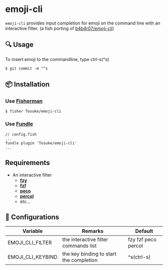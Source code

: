 # emoji-cli
`emoji-cli` provides input completion for emoji on the command line with an interactive filter. (a fish porting of [b4b4r07/emoji-cli](https://github.com/b4b4r07/emoji-cli))

## :mag: Usage
To insert emoji to the commandline, type ctrl-s(^s)
```shell
$ git commit -m "^s
```

## :package: Installation
### Use [**Fisherman**](https://github.com/fisherman/fisherman)
```shell
$ fisher Tosuke/emoji-cli
```
### Use [**Fundle**](https://github.com/tuvistavie/fundle)
```
// config.fish
...
fundle plugin 'Tosuke/emoji-cli'
...
```

## Requirements
- An interactive filter
  - [**fzy**](https://github.com/jhawthorn/fzy)
  - [**fzf**](https://github.com/junegunn/fzf)
  - [**peco**](https://github.com/peco/peco)
  - [**percol**](https://github.com/mooz/percol)
  - etc...


## :wrench: Configurations
| Variable | Remarks | Default |
| -------- | ------- | ------- |
| EMOJI_CLI_FILTER | the interactive filter commands list | fzy fzf peco percol |
| EMOJI_CLI_KEYBIND | the key binding to start the completion | ^s(ctrl-s) |